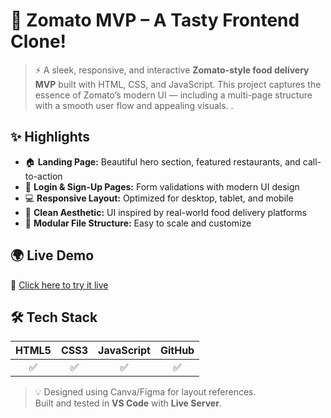 # 🍕 Zomato MVP – A Tasty Frontend Clone!

> ⚡ A sleek, responsive, and interactive **Zomato-style food delivery MVP** built with HTML, CSS, and JavaScript. This project captures the essence of Zomato’s modern UI — including a multi-page structure with a smooth user flow and appealing visuals.
.
## ✨ Highlights

- 🏠 **Landing Page:** Beautiful hero section, featured restaurants, and call-to-action  
- 🔐 **Login & Sign-Up Pages:** Form validations with modern UI design  
- 💻 **Responsive Layout:** Optimized for desktop, tablet, and mobile  
- 🌈 **Clean Aesthetic:** UI inspired by real-world food delivery platforms  
- 🧩 **Modular File Structure:** Easy to scale and customize  

## 🌍 Live Demo

🚀 [Click here to try it live](https://your-live-link.netlify.app)  


## 🛠️ Tech Stack

| HTML5 | CSS3 | JavaScript | GitHub |
|:-----:|:----:|:----------:|:------:|
| ✅    | ✅   | ✅         | ✅     |

> 💡 Designed using Canva/Figma for layout references.  
> Built and tested in **VS Code** with **Live Server**.


